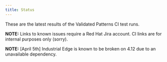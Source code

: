 ```yaml
---
title: Status
---
```


These are the latest results of the Validated Patterns CI test runs.

<p class='ci-status'><b>NOTE:</b> Links to known issues require a Red Hat Jira account. CI links are for internal purposes only (sorry).  </p>
<p class='ci-status'><b>NOTE:</b> [April 5th] Industrial Edge is known to be broken on 4.12 due to an unavailable dependency.</p>

  <script type="text/javascript" src="/js/dashboard.js"></script>

  <div class='ci-results'>
    <p id="ci-dataset"> </p>
    <script>
      obtainBadges({ 'target':'ci-dataset' });
    </script>
  </div>
